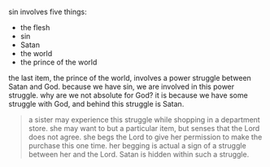 sin involves five things:
- the flesh
- sin
- Satan
- the world
- the prince of the world

the last item, the prince of the world, involves a power struggle between Satan and
God. because we have sin, we are involved in this power struggle. why are we not
absolute for God? it is because we have some struggle with God, and behind this
struggle is Satan.

> a sister may experience this struggle while shopping in a department store. she may want to but a particular item, but senses that the Lord does not agree. she begs the Lord to give her permission to make the purchase this one time. her begging is actual a sign of a struggle between her and the Lord. Satan is hidden within such a struggle.
